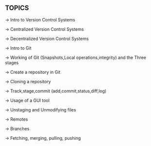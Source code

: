TOPICS
------

-> Intro to Version Control Systems

-> Centralized Version Control Systems

-> Decentralized Version Control Systems

-> Intro to Git

-> Working of Git (Snapshots,Local operations,integrity) and the Three stages

-> Create a repository in Git

-> Cloning a repository

-> Track,stage,commit (add,commit,status,diff,log)

-> Usage of a GUI tool

-> Unstaging and Unmodifying files

-> Remotes 

-> Branches

-> Fetching, merging, pulling, pushing
